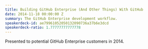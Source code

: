 ```yaml
---
title: Building GitHub Enterprise (And Other Things) With GitHub
date: 2014-11-18 00:00:00 Z
summary: The GitHub Enterprise development workflow.
speakerdeck-id: ae79961052050132090736a37b6e3dcd
speakerdeck-ratio: 1.77777777777778
---
```


Presented to potential GitHub Enterprise customers in 2014.
